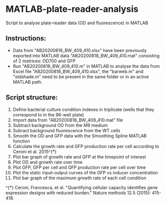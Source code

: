 # MATLAB-plate-reader-analysis
Script to analyse plate-reader data (OD and fluorescence) in MATLAB

## Instructions:
- Data from "AB20200818_BW_409_410.xlsx" have been previously exported into MATLAB data "AB20200818_BW_409_410.mat" consisting of 2 matrices: OD700 and GFP
- Run "AB20200818_BW_409_410.m" in MATLAB to analyse the data from Excel file "AB20200818_BW_409_410.xlsx", the "barweb.m" and "stdshade.m" need to be present in the same folder or in an active MATLAB path.

## Script structure:
1) Define bacterial culture condition indexes in triplicate (wells that they correspond to in the 96-well plate)
2) Import data from "AB20200818_BW_409_410.mat" file
3) Subtract background OD from the M9 medium
4) Subract background fluorescence from the WT cells
5) Smooth the OD and GFP data with the Smoothing Spline MATLAB function
6) Calculate the growth rate and GFP production rate per cell according to Ceroni et al. 2015^{*}
7) Plot bar graph of growth rate and GFP at the timepoint of interest
8) Plot OD and growth rate over time
9) Plot GFP, GFP per cell and GFP production rate per cell over time
10) Plot the static input-output curves of the GFP vs inducer concentration
11) Plot bar graph of the maximum growth rate of each cell condition


^{*} Ceroni, Francesca, et al. "Quantifying cellular capacity identifies gene expression designs with reduced burden." Nature methods 12.5 (2015): 415-418.
